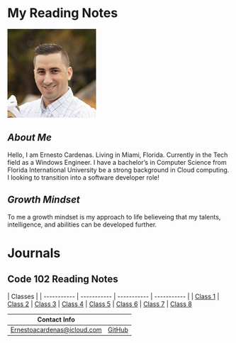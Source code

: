 # My Reading Notes

![Me](profile_picture.jpg)

## *About Me*
Hello, I am Ernesto Cardenas. Living in Miami, Florida. Currently in the Tech field as a Windows Engineer. I have a bachelor’s in Computer Science from Florida International University be a strong background in Cloud computing. I looking to transition into a software developer role!

## *Growth Mindset*
To me a growth mindset is my approach to life believeing that my talents, intelligence, and abilities can be developed further. 


# Journals

## Code 102 Reading Notes

| Classes |
| ----------- | ----------- |  ----------- |  ----------- |
| [Class 1](Code102__Notes/class1.md) | [Class 2](Code102__Notes/class2.md) | [Class 3](Code102__Notes/class3.md) | [Class 4](Code102__Notes/class4.md) 
| [Class 5](Code102__Notes/class5.md) | [Class 6](Code102__Notes/class6.md) |	[Class 7](Code102__Notes/class7.md) | [Class 8](Code102__Notes/class8.md) 


|Contact Info|  |
--- | --- |
|Ernestoacardenas@icloud.com| [GitHub](https://github.com/ernestocardenas)|
